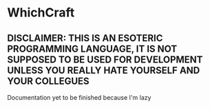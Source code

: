 # WhichCraft
## DISCLAIMER: THIS IS AN ESOTERIC PROGRAMMING LANGUAGE, IT IS NOT SUPPOSED TO BE USED FOR DEVELOPMENT UNLESS YOU REALLY HATE YOURSELF AND YOUR COLLEGUES

Documentation yet to be finished because I'm lazy

